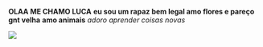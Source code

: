 **OLAA ME CHAMO LUCA**
**eu sou um rapaz bem legal amo flores e pareço gnt velha**
**amo animais**
*adoro aprender coisas novas*

![](https://media.tenor.com/FMH20NV7sewAAAAM/kiss.gif)
